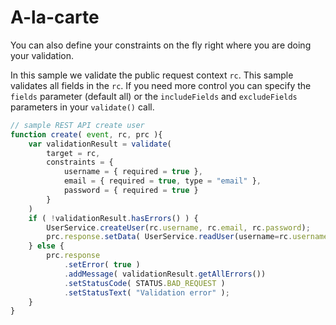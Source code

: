 # A-la-carte

You can also define your constraints on the fly right where you are doing your validation.

In this sample we validate the public request context `rc`. This sample validates all fields in the `rc`.  If you need more control you can specify the `fields` parameter \(default all\) or the `includeFields` and `excludeFields` parameters in your `validate()` call.

```javascript
// sample REST API create user
function create( event, rc, prc ){
	var validationResult = validate( 
		target = rc,
		constraints = { 
			username = { required = true },
			email = { required = true, type = "email" },
			password = { required = true }
		}
	)
	if ( !validationResult.hasErrors() ) {
		UserService.createUser(rc.username, rc.email, rc.password);
		prc.response.setData( UserService.readUser(username=rc.username) );
	} else {
		prc.response
			.setError( true )
			.addMessage( validationResult.getAllErrors())
			.setStatusCode( STATUS.BAD_REQUEST )
			.setStatusText( "Validation error" );
	}
}
```

